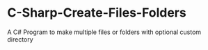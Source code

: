 # C-Sharp-Create-Files-Folders
A C# Program to make multiple files or folders with optional custom directory
